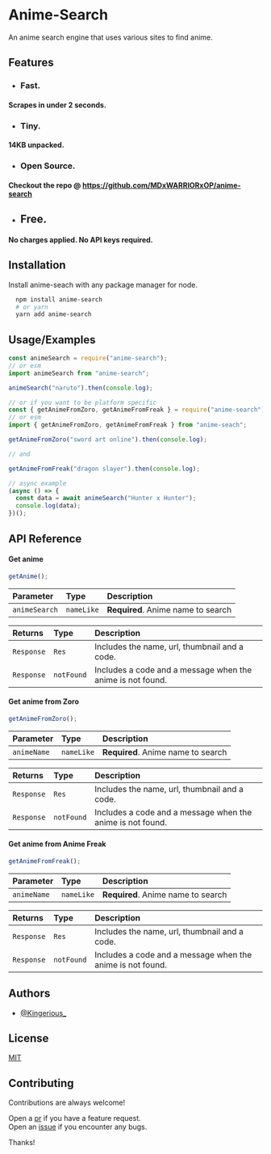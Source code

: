 # Anime-Search

An anime search engine that uses various sites to find anime.

## Features

- ### Fast.

#### Scrapes in under 2 seconds.

- ### Tiny.

#### 14KB unpacked.

- ### Open Source.

#### Checkout the repo @ https://github.com/MDxWARRIORxOP/anime-search

- ## Free.

#### No charges applied. No API keys required.

## Installation

Install anime-seach with any package manager for node.

```bash
  npm install anime-search
  # or yarn
  yarn add anime-search
```

## Usage/Examples

```javascript
const animeSearch = require("anime-search");
// or esm
import animeSearch from "anime-search";

animeSearch("naruto").then(console.log);

// or if you want to be platform specific
const { getAnimeFromZoro, getAnimeFromFreak } = require("anime-search");
// or esm
import { getAnimeFromZoro, getAnimeFromFreak } from "anime-seach";

getAnimeFromZoro("sword art online").then(console.log);

// and

getAnimeFromFreak("dragon slayer").then(console.log);

// async example
(async () => {
  const data = await animeSearch("Hunter x Hunter");
  console.log(data);
})();
```

## API Reference

#### Get anime

```js
getAnime();
```

| Parameter     | Type       | Description                        |
| :------------ | :--------- | :--------------------------------- |
| `animeSearch` | `nameLike` | **Required**. Anime name to search |

| Returns    | Type       | Description                                                |
| :--------- | :--------- | :--------------------------------------------------------- |
| `Response` | `Res`      | Includes the name, url, thumbnail and a code.              |
| `Response` | `notFound` | Includes a code and a message when the anime is not found. |

#### Get anime from Zoro

```js
getAnimeFromZoro();
```

| Parameter   | Type       | Description                        |
| :---------- | :--------- | :--------------------------------- |
| `animeName` | `nameLike` | **Required**. Anime name to search |

| Returns    | Type       | Description                                                |
| :--------- | :--------- | :--------------------------------------------------------- |
| `Response` | `Res`      | Includes the name, url, thumbnail and a code.              |
| `Response` | `notFound` | Includes a code and a message when the anime is not found. |

#### Get anime from Anime Freak

```js
getAnimeFromFreak();
```

| Parameter   | Type       | Description                        |
| :---------- | :--------- | :--------------------------------- |
| `animeName` | `nameLike` | **Required**. Anime name to search |

| Returns    | Type       | Description                                                |
| :--------- | :--------- | :--------------------------------------------------------- |
| `Response` | `Res`      | Includes the name, url, thumbnail and a code.              |
| `Response` | `notFound` | Includes a code and a message when the anime is not found. |

## Authors

- [@Kingerious\_](https://www.github.com/MDxWARRIORxOP)

## License

[MIT](https://choosealicense.com/licenses/mit/)

## Contributing

Contributions are always welcome!

Open a [pr](https://github.com/MDxWARRIORxOP/anime-search/pulls) if you have a feature request.  
Open an [issue](https://github.com/MDxWARRIORxOP/anime-search/issues) if you encounter any bugs.

Thanks!
